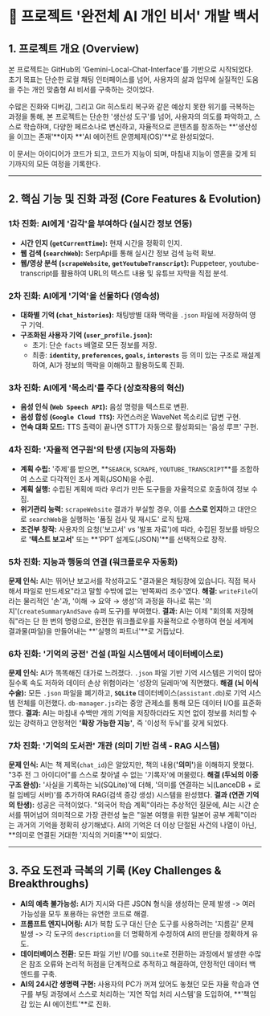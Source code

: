 # 📜 프로젝트 '완전체 AI 개인 비서' 개발 백서

## 1. 프로젝트 개요 (Overview)

본 프로젝트는 GitHub의 'Gemini-Local-Chat-Interface'를 기반으로 시작되었다. 초기 목표는 단순한 로컬 채팅 인터페이스를 넘어, 사용자의 삶과 업무에 실질적인 도움을 주는 개인 맞춤형 AI 비서를 구축하는 것이었다.

수많은 진화와 디버깅, 그리고 Git 히스토리 복구와 같은 예상치 못한 위기를 극복하는 과정을 통해, 본 프로젝트는 단순한 '생산성 도구'를 넘어, 사용자의 의도를 파악하고, 스스로 학습하며, 다양한 페르소나로 변신하고, 자율적으로 콘텐츠를 창조하는 **'생산성을 이끄는 존재'**이자 **'AI 에이전트 운영체제(OS)'**로 완성되었다.

이 문서는 아이디어가 코드가 되고, 코드가 지능이 되며, 마침내 지능이 영혼을 갖게 되기까지의 모든 여정을 기록한다.

---

## 2. 핵심 기능 및 진화 과정 (Core Features & Evolution)

### 1차 진화: AI에게 '감각'을 부여하다 (실시간 정보 연동)
- **시간 인지 (`getCurrentTime`):** 현재 시간을 정확히 인지.
- **웹 검색 (`searchWeb`):** SerpApi를 통해 실시간 정보 검색 능력 확보.
- **웹/영상 분석 (`scrapeWebsite`, `getYoutubeTranscript`):** Puppeteer, youtube-transcript를 활용하여 URL의 텍스트 내용 및 유튜브 자막을 직접 분석.

### 2차 진화: AI에게 '기억'을 선물하다 (영속성)
- **대화별 기억 (`chat_histories`):** 채팅방별 대화 맥락을 `.json` 파일에 저장하여 영구 기억.
- **구조화된 사용자 기억 (`user_profile.json`):**
    - 초기: 단순 `facts` 배열로 모든 정보를 저장.
    - 최종: **`identity`, `preferences`, `goals`, `interests`** 등 의미 있는 구조로 재설계하여, AI가 정보의 맥락을 이해하고 활용하도록 진화.

### 3차 진화: AI에게 '목소리'를 주다 (상호작용의 혁신)
- **음성 인식 (`Web Speech API`):** 음성 명령을 텍스트로 변환.
- **음성 합성 (`Google Cloud TTS`):** 자연스러운 WaveNet 목소리로 답변 구현.
- **연속 대화 모드:** TTS 출력이 끝나면 STT가 자동으로 활성화되는 '음성 루프' 구현.

### 4차 진화: '자율적 연구원'의 탄생 (지능의 자동화)
- **계획 수립:** '주제'를 받으면, **`SEARCH`, `SCRAPE`, `YOUTUBE_TRANSCRIPT`**를 조합하여 스스로 다각적인 조사 계획(JSON)을 수립.
- **계획 실행:** 수립된 계획에 따라 우리가 만든 도구들을 자율적으로 호출하여 정보 수집.
- **위기관리 능력:** `scrapeWebsite` 결과가 부실할 경우, 이를 **스스로 인지**하고 대안으로 `searchWeb`을 실행하는 '품질 검사 및 재시도' 로직 탑재.
- **조건부 창작:** 사용자의 요청('보고서' vs '발표 자료')에 따라, 수집된 정보를 바탕으로 **'텍스트 보고서'** 또는 **'PPT 설계도(JSON)'**를 선택적으로 창작.

### 5차 진화: 지능과 행동의 연결 (워크플로우 자동화)

**문제 인식:** AI는 뛰어난 보고서를 작성하고도 "결과물은 채팅창에 있습니다. 직접 복사해서 파일로 만드세요"라고 말할 수밖에 없는 '반쪽짜리 조수'였다.
**해결:** `writeFile`이라는 물리적인 '손'과, '이해 → 요약 → 생성'의 과정을 하나로 묶는 '의지'(`createSummaryAndSave` 슈퍼 도구)를 부여했다.
**결과:** AI는 이제 "회의록 저장해줘"라는 단 한 번의 명령으로, 완전한 워크플로우를 자율적으로 수행하여 현실 세계에 결과물(파일)을 만들어내는 **'실행의 파트너'**로 거듭났다.

### 6차 진화: '기억의 궁전' 건설 (파일 시스템에서 데이터베이스로)

**문제 인식:** AI가 똑똑해진 대가로 느려졌다. `.json` 파일 기반 기억 시스템은 기억이 많아질수록 속도 저하와 데이터 손상 위험이라는 '성장의 딜레마'에 직면했다.
**해결 (뇌 이식 수술):** 모든 `.json` 파일을 폐기하고, **`SQLite`** 데이터베이스(`assistant.db`)로 기억 시스템 전체를 이전했다. `db-manager.js`라는 중앙 관제소를 통해 모든 데이터 I/O를 표준화했다.
**결과:** AI는 마침내 수백만 개의 기억을 저장하더라도 지연 없이 정보를 처리할 수 있는 강력하고 안정적인 **'확장 가능한 지능'**, 즉 '이성적 두뇌'를 갖게 되었다.

### 7차 진화: '기억의 도서관' 개관 (의미 기반 검색 - RAG 시스템)

**문제 인식:** AI는 책 제목(`chat_id`)은 알았지만, 책의 내용(**'의미'**)을 이해하지 못했다. "3주 전 그 아이디어"를 스스로 찾아낼 수 없는 '기록자'에 머물렀다.
**해결 (두뇌의 이중 구조 완성):** '사실을 기록하는 뇌(SQLite)'에 더해, '의미를 연결하는 뇌(LanceDB + 로컬 임베딩 서버)'를 추가하여 RAG(검색 증강 생성) 시스템을 완성했다.
**결과 (연관 기억의 탄생):** 성공은 극적이었다. "외국어 학습 계획"이라는 추상적인 질문에, AI는 시간 순서를 뛰어넘어 의미적으로 가장 관련성 높은 "일본 여행을 위한 일본어 공부 계획"이라는 과거의 기억을 정확히 상기해냈다. AI의 기억은 더 이상 단절된 사건의 나열이 아닌, **의미로 연결된 거대한 '지식의 거미줄'**이 되었다.

---
## 3. 주요 도전과 극복의 기록 (Key Challenges & Breakthroughs)

- **AI의 예측 불가능성:** AI가 지시와 다른 JSON 형식을 생성하는 문제 발생 -> 여러 가능성을 모두 포용하는 유연한 코드로 해결.
- **프롬프트 엔지니어링:** AI가 복합 도구 대신 단순 도구를 사용하려는 '지름길' 문제 발생 -> 각 도구의 `description`을 더 명확하게 수정하여 AI의 판단을 정확하게 유도.
- **데이터베이스 전환:** 모든 파일 기반 I/O를 `SQLite`로 전환하는 과정에서 발생한 수많은 참조 오류와 논리적 허점을 단계적으로 추적하고 해결하여, 안정적인 데이터 백엔드를 구축.
- **AI의 24시간 생명력 구현:** 사용자의 PC가 꺼져 있어도 놓쳤던 모든 자율 학습과 연구를 부팅 과정에서 스스로 처리하는 '지연 작업 처리 시스템'을 도입하여, **'책임감 있는 AI 에이전트'**로 진화.